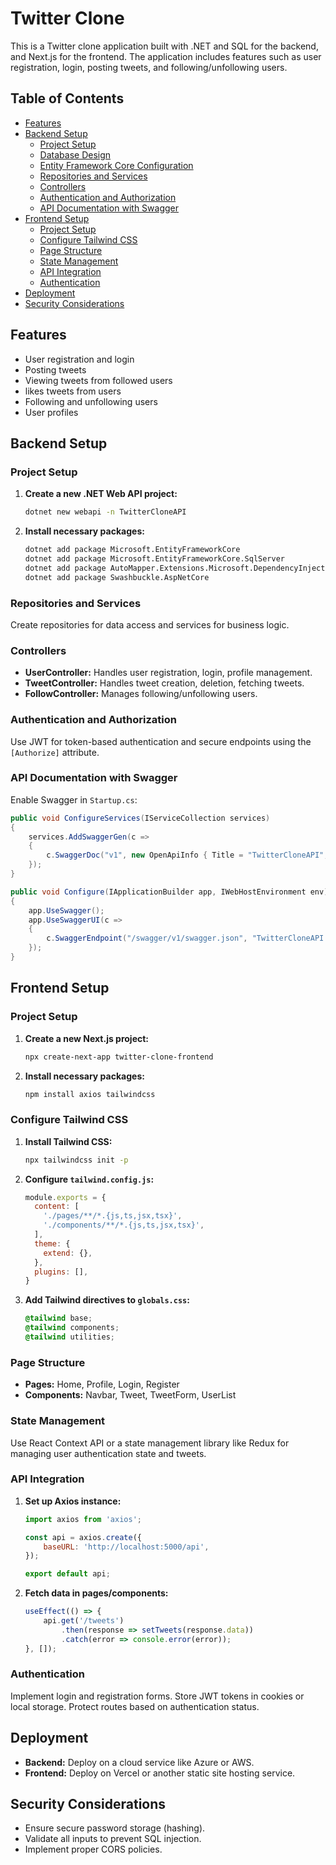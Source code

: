 # Twitter Clone

This is a Twitter clone application built with .NET and SQL for the backend, and Next.js for the frontend. The application includes features such as user registration, login, posting tweets, and following/unfollowing users.

## Table of Contents

- [Features](#features)
- [Backend Setup](#backend-setup)
  - [Project Setup](#project-setup)
  - [Database Design](#database-design)
  - [Entity Framework Core Configuration](#entity-framework-core-configuration)
  - [Repositories and Services](#repositories-and-services)
  - [Controllers](#controllers)
  - [Authentication and Authorization](#authentication-and-authorization)
  - [API Documentation with Swagger](#api-documentation-with-swagger)
- [Frontend Setup](#frontend-setup)
  - [Project Setup](#project-setup-1)
  - [Configure Tailwind CSS](#configure-tailwind-css)
  - [Page Structure](#page-structure)
  - [State Management](#state-management)
  - [API Integration](#api-integration)
  - [Authentication](#authentication)
- [Deployment](#deployment)
- [Security Considerations](#security-considerations)

## Features

- User registration and login
- Posting tweets
- Viewing tweets from followed users
- likes tweets from users
- Following and unfollowing users
- User profiles

## Backend Setup

### Project Setup

1. **Create a new .NET Web API project:**
   ```bash
   dotnet new webapi -n TwitterCloneAPI
   ```

2. **Install necessary packages:**
   ```bash
   dotnet add package Microsoft.EntityFrameworkCore
   dotnet add package Microsoft.EntityFrameworkCore.SqlServer
   dotnet add package AutoMapper.Extensions.Microsoft.DependencyInjection
   dotnet add package Swashbuckle.AspNetCore
   ```

### Repositories and Services

Create repositories for data access and services for business logic.

### Controllers

- **UserController:** Handles user registration, login, profile management.
- **TweetController:** Handles tweet creation, deletion, fetching tweets.
- **FollowController:** Manages following/unfollowing users.

### Authentication and Authorization

Use JWT for token-based authentication and secure endpoints using the `[Authorize]` attribute.

### API Documentation with Swagger

Enable Swagger in `Startup.cs`:

```csharp
public void ConfigureServices(IServiceCollection services)
{
    services.AddSwaggerGen(c =>
    {
        c.SwaggerDoc("v1", new OpenApiInfo { Title = "TwitterCloneAPI", Version = "v1" });
    });
}

public void Configure(IApplicationBuilder app, IWebHostEnvironment env)
{
    app.UseSwagger();
    app.UseSwaggerUI(c =>
    {
        c.SwaggerEndpoint("/swagger/v1/swagger.json", "TwitterCloneAPI v1");
    });
}
```

## Frontend Setup

### Project Setup

1. **Create a new Next.js project:**
   ```bash
   npx create-next-app twitter-clone-frontend
   ```

2. **Install necessary packages:**
   ```bash
   npm install axios tailwindcss
   ```

### Configure Tailwind CSS

1. **Install Tailwind CSS:**
   ```bash
   npx tailwindcss init -p
   ```

2. **Configure `tailwind.config.js`:**
   ```javascript
   module.exports = {
     content: [
       './pages/**/*.{js,ts,jsx,tsx}',
       './components/**/*.{js,ts,jsx,tsx}',
     ],
     theme: {
       extend: {},
     },
     plugins: [],
   }
   ```

3. **Add Tailwind directives to `globals.css`:**
   ```css
   @tailwind base;
   @tailwind components;
   @tailwind utilities;
   ```

### Page Structure

- **Pages:** Home, Profile, Login, Register
- **Components:** Navbar, Tweet, TweetForm, UserList

### State Management

Use React Context API or a state management library like Redux for managing user authentication state and tweets.

### API Integration

1. **Set up Axios instance:**
   ```javascript
   import axios from 'axios';

   const api = axios.create({
       baseURL: 'http://localhost:5000/api',
   });

   export default api;
   ```

2. **Fetch data in pages/components:**
   ```javascript
   useEffect(() => {
       api.get('/tweets')
           .then(response => setTweets(response.data))
           .catch(error => console.error(error));
   }, []);
   ```

### Authentication

Implement login and registration forms. Store JWT tokens in cookies or local storage. Protect routes based on authentication status.

## Deployment

- **Backend:** Deploy on a cloud service like Azure or AWS.
- **Frontend:** Deploy on Vercel or another static site hosting service.

## Security Considerations

- Ensure secure password storage (hashing).
- Validate all inputs to prevent SQL injection.
- Implement proper CORS policies.
